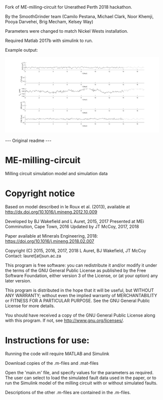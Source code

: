 Fork of ME-milling-circuit for Unerathed Perth 2018 hackathon.

By the SmoothGrinder team (Camilo Pestana, Michael Clark, Noor Khemji, Pooya Darvehei, Brig Mecham, Kelsey Way)

Parameters were changed to match Nickel Wests installation.

Required Matlab 2017b with simulink to run.

Example output:

![simulation output](docs/img/outputs.png)

--- Original readme ---

# ME-milling-circuit
Milling circuit simulation model and simulation data

# Copyright notice
Based on model described in le Roux et al. (2013), available at http://dx.doi.org/10.1016/j.mineng.2012.10.009

Developed by BJ Wakefield and L Auret, 2015, 2017
Presented at MEi Comminution, Cape Town, 2016
Updated by JT McCoy, 2017, 2018

Paper available at Minerals Engineering, 2018: https://doi.org/10.1016/j.mineng.2018.02.007

Copyright (C) 2015, 2016, 2017, 2018 L Auret, BJ Wakefield, JT McCoy
Contact: lauret[at]sun.ac.za

This program is free software: you can redistribute it and/or modify it under the terms of the GNU General Public License as published by the Free Software Foundation, either version 3 of the License, or (at your option) any later version.

This program is distributed in the hope that it will be useful, but WITHOUT ANY WARRANTY; without even the implied warranty of MERCHANTABILITY or FITNESS FOR A PARTICULAR PURPOSE.  See the GNU General Public License for more details.

You should have received a copy of the GNU General Public License along with this program.  If not, see <http://www.gnu.org/licenses/>.

# Instructions for use:
Running the code will require MATLAB and Simulink

Download copies of the .m-files and .mat-files

Open the 'main.m' file, and specify values for the parameters as required. The user can select to load the simulated fault data used in the paper, or to run the Simulink model of the milling circuit with or without simulated faults.

Descriptions of the other .m-files are contained in the .m-files.
